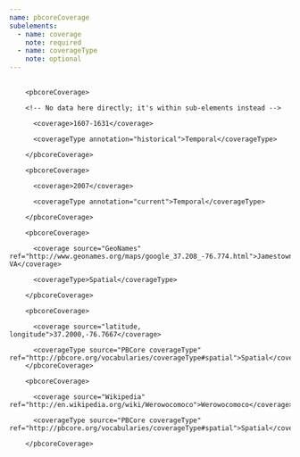 ```yaml
---
name: pbcoreCoverage
subelements:
  - name: coverage
    note: required
  - name: coverageType
    note: optional
---
```

<pre>
  <code>
    &lt;pbcoreCoverage&gt;<br>
    &lt;!-- No data here directly; it's within sub-elements instead --&gt;<br>
      &lt;coverage&gt;1607-1631&lt;/coverage&gt;<br>
      &lt;coverageType annotation=&quot;historical&quot;&gt;Temporal&lt;/coverageType&gt;<br>
    &lt;/pbcoreCoverage&gt;<br>
    &lt;pbcoreCoverage&gt;<br>
      &lt;coverage&gt;2007&lt;/coverage&gt;<br>
      &lt;coverageType annotation=&quot;current&quot;&gt;Temporal&lt;/coverageType&gt;<br>
    &lt;/pbcoreCoverage&gt;<br>
    &lt;pbcoreCoverage&gt;<br>
      &lt;coverage source=&quot;GeoNames&quot; ref=&quot;http://www.geonames.org/maps/google_37.208_-76.774.html&quot;&gt;Jamestown, VA&lt;/coverage&gt;<br>
      &lt;coverageType&gt;Spatial&lt;/coverageType&gt;<br>
    &lt;/pbcoreCoverage&gt;<br>
    &lt;pbcoreCoverage&gt;<br>
      &lt;coverage source=&quot;latitude, longitude&quot;&gt;37.2000,-76.7667&lt;/coverage&gt;<br>
      &lt;coverageType source=&quot;PBCore coverageType&quot; ref=&quot;http://pbcore.org/vocabularies/coverageType#spatial&quot;&gt;Spatial&lt;/coverageType&gt;
    &lt;/pbcoreCoverage&gt;<br>
    &lt;pbcoreCoverage&gt;<br>
      &lt;coverage source=&quot;Wikipedia&quot; ref=&quot;http://en.wikipedia.org/wiki/Werowocomoco&quot;&gt;Werowocomoco&lt;/coverage&gt;<br>
      &lt;coverageType source=&quot;PBCore coverageType&quot; ref=&quot;http://pbcore.org/vocabularies/coverageType#spatial&quot;&gt;Spatial&lt;/coverageType&gt;<br>
    &lt;/pbcoreCoverage&gt;<br>
  </code>
</pre>
